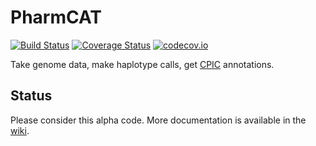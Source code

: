 # PharmCAT

[![Build Status](https://travis-ci.org/PharmGKB/PharmCAT.svg?branch=master)](https://travis-ci.org/PharmGKB/PharmCAT)
[![Coverage Status](https://coveralls.io/repos/github/PharmGKB/PharmCAT/badge.svg?branch=master)](https://coveralls.io/github/PharmGKB/PharmCAT?branch=master)
[![codecov.io](https://codecov.io/github/PharmGKB/PharmCAT/coverage.svg?branch=master)](https://codecov.io/github/PharmGKB/PharmCAT?branch=master)

Take genome data, make haplotype calls, get [CPIC](https://cpicpgx.org) annotations.


## Status

Please consider this alpha code.  More documentation is available in the [wiki](../../wiki).

